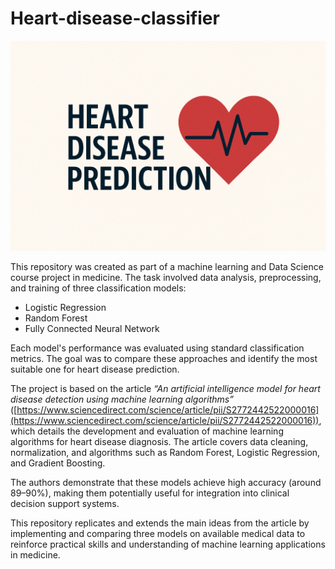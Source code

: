 # Heart-disease-classifier

![Preview](./cover.png)

This repository was created as part of a machine learning and Data Science course project in medicine. The task involved data analysis, preprocessing, and training of three classification models:

* Logistic Regression
* Random Forest
* Fully Connected Neural Network

Each model's performance was evaluated using standard classification metrics. The goal was to compare these approaches and identify the most suitable one for heart disease prediction.

The project is based on the article *“An artificial intelligence model for heart disease detection using machine learning algorithms”* ([https://www.sciencedirect.com/science/article/pii/S2772442522000016](https://www.sciencedirect.com/science/article/pii/S2772442522000016)), which details the development and evaluation of machine learning algorithms for heart disease diagnosis. The article covers data cleaning, normalization, and algorithms such as Random Forest, Logistic Regression, and Gradient Boosting.

The authors demonstrate that these models achieve high accuracy (around 89–90%), making them potentially useful for integration into clinical decision support systems.

This repository replicates and extends the main ideas from the article by implementing and comparing three models on available medical data to reinforce practical skills and understanding of machine learning applications in medicine.


